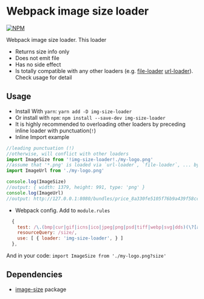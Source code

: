 # Webpack image size loader
[![NPM](https://nodei.co/npm/img-size-loader.png)](https://nodei.co/npm/img-size-loader/)

Webpack image size loader. This loader

- Returns size info only
- Does not emit file
- Has no side effect
- Is totally compatible with any other loaders (e.g. [file-loader](https://www.npmjs.com/package/file-loader) [url-loader](https://www.npmjs.com/package/url-loader)). Check usage for detail

## Usage


- Install With `yarn`: `yarn add -D img-size-loader`
- Or install with `npm`: `npm install --save-dev img-size-loader`
- It is highly recommended to overloading other loaders by preceding inline loader with punctuation(`!`)
- Inline Import example

```javascript
//leading punctuation (!)
//otherwise, will conflict with other loaders
import ImageSize from '!img-size-loader!./my-logo.png'
//assume that '*.png' is loaded via `url-loader`, `file-loader`, ... by default
import ImageUrl from './my-logo.png'

console.log(ImageSize)
//output: { width: 1379, height: 991, type: 'png' }
console.log(ImageUrl)
//output: http://127.0.0.1:8080/bundles/price_8a330fe5105f76b9a439f58cce44572c.png
```

- Webpack config. Add to `module.rules`

```javascript
  {
    test: /\.(bmp|cur|gif|icns|ico|jpeg|png|psd|tiff|webp|svg|dds)(\?[a-z0-9]+)?$/,
    resourceQuery: /size/,
    use: [ { loader: 'img-size-loader', } ]
  },
```

And in your code: `import ImageSize from './my-logo.png?size'`

## Dependencies
- [image-size](https://www.npmjs.com/package/image-size) package
